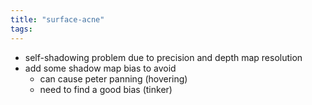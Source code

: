 ```yaml
---
title: "surface-acne"
tags: 
---
```


- self-shadowing problem due to precision and depth map resolution
- add some shadow map bias to avoid
	- can cause peter panning (hovering)
	- need to find a good bias (tinker)
